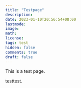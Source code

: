 ```yaml
---
title: "Testpage"
description: 
date: 2023-01-10T20:56:54+08:00
lastmode:
image: 
math: 
license: 
tags: test
hidden: false
comments: true
draft: false
---
```

This is a test page.

testtest.